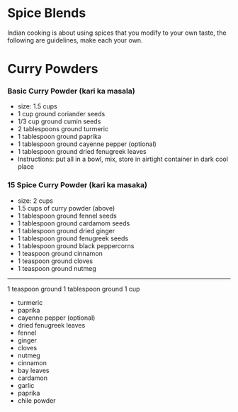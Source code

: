 # Spice Blends

Indian cooking is about using spices that you modify to your own taste, the following are guidelines, make each your own.

# Curry Powders

### Basic Curry Powder (kari ka masala)
- size: 1.5 cups
- 1 cup ground coriander seeds
- 1/3 cup ground cumin seeds
- 2 tablespoons ground turmeric
- 1 tablespoon ground paprika
- 1 tablespoon ground cayenne pepper (optional)
- 1 tablespoon ground dried fenugreek leaves
- Instructions: put all in a bowl, mix, store in airtight container in dark cool place

### 15 Spice Curry Powder (kari ka masaka)
- size: 2 cups
- 1.5 cups of curry powder (above)  
- 1 tablespoon ground fennel seeds
- 1 tablespoon ground cardamom seeds
- 1 tablespoon ground dried ginger
- 1 tablespoon ground fenugreek seeds
- 1 tablespoon ground black peppercorns
- 1 teaspoon ground cinnamon
- 1 teaspoon ground cloves
- 1 teaspoon ground nutmeg




-----
1 teaspoon ground
1 tablespoon ground
1 cup

- turmeric
- paprika
- cayenne pepper (optional)
- dried fenugreek leaves
- fennel
- ginger
- cloves
- nutmeg
- cinnamon
- bay leaves
- cardamon
- garlic
- paprika
- chile powder

